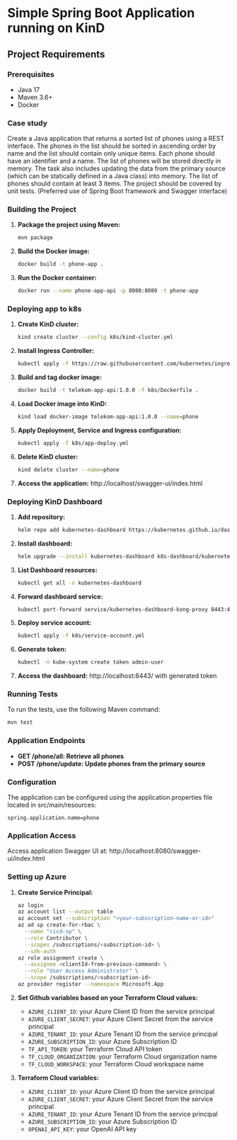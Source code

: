# Simple Spring Boot Application running on KinD

## Project Requirements

### Prerequisites
- Java 17
- Maven 3.6+
- Docker

### Case study
Create a Java application that returns a sorted list of phones using a REST interface. The phones in the list should be sorted in ascending order by name and the list should contain only unique items. Each phone should have an identifier and a name. The list of phones will be stored directly in memory. The task also includes updating the data from the primary source (which can be statically defined in a Java class) into memory. The list of phones should contain at least 3 items. The project should be covered by unit tests. (Preferred use of Spring Boot framework and Swagger interface)

### Building the Project
1. **Package the project using Maven:**
   ```bash
   mvn package
   ```
2. **Build the Docker image:**
   ```bash
   docker build -t phone-app .
   ```
3. **Run the Docker container:**
   ```bash
   docker run --name phone-app-api -p 8080:8080 -t phone-app
   ```

### Deploying app to k8s
1. **Create KinD cluster:**
   ```bash
   kind create cluster --config k8s/kind-cluster.yml
   ```
2. **Install Ingress Controller:**
   ```bash
   kubectl apply -f https://raw.githubusercontent.com/kubernetes/ingress-nginx/main/deploy/static/provider/kind/deploy.yaml
   ```
3. **Build and tag docker image:**
   ```bash
   docker build -t telekom-app-api:1.0.0 -f k8s/Dockerfile .
   ```
4. **Load Docker image into KinD:**
   ```bash
   kind load docker-image telekom-app-api:1.0.0 --name=phone
   ```
5. **Apply Deployment, Service and Ingress configuration:**
   ```bash
   kubectl apply -f k8s/app-deploy.yml
   ```
6. **Delete KinD cluster:**
   ```bash
   kind delete cluster --name=phone 
   ```
7. **Access the application:**
   http://localhost/swagger-ui/index.html

### Deploying KinD Dashboard 
1. **Add repository:**
   ```bash
   helm repo add kubernetes-dashboard https://kubernetes.github.io/dashboard/
   ```
2. **Install dashboard:**
   ```bash
   helm upgrade --install kubernetes-dashboard k8s-dashboard/kubernetes-dashboard --create-namespace -n kubernetes-dashboard
   ```
3. **List Dashboard resources:**
   ```bash
   kubectl get all -n kubernetes-dashboard
   ```
4. **Forward dashboard service:**
   ```bash
   kubectl port-forward service/kubernetes-dashboard-kong-proxy 8443:443 -n kubernetes-dashboard
   ```
5. **Deploy service account:**
   ```bash
   kubectl apply -f k8s/service-account.yml
   ```
6. **Generate token:**
   ```bash
   kubectl -n kube-system create token admin-user
   ```
7. **Access the dashboard:**
   http://localhost:8443/ with generated token

### Running Tests
To run the tests, use the following Maven command:
```bash
mvn test
```

### Application Endpoints
- **GET /phone/all: Retrieve all phones**
- **POST /phone/update: Update phones from the primary source**

### Configuration
The application can be configured using the application.properties file located in src/main/resources:
```properties
spring.application.name=phone
```

### Application Access
Access application Swagger UI at: http://localhost:8080/swagger-ui/index.html

### Setting up Azure
1. **Create Service Principal:**
   ```bash
   az login
   az account list --output table
   az account set --subscription "<your-subscription-name-or-id>"
   az ad sp create-for-rbac \
     --name "cicd-sp" \
     --role Contributor \
     --scopes /subscriptions/<subscription-id> \
     --sdk-auth
   az role assignment create \
     --assignee <clientId-from-previous-command> \
     --role "User Access Administrator" \
     --scope /subscriptions/<subscription-id>
   az provider register --namespace Microsoft.App
   ```
   
2. **Set Github variables based on your Terraform Cloud values:**
   - `AZURE_CLIENT_ID`: your Azure Client ID from the service principal
   - `AZURE_CLIENT_SECRET`: your Azure Client Secret from the service principal
   - `AZURE_TENANT_ID`: your Azure Tenant ID from the service principal
   - `AZURE_SUBSCRIPTION_ID`: your Azure Subscription ID
   - `TF_API_TOKEN`: your Terraform Cloud API token
   - `TF_CLOUD_ORGANIZATION`: your Terraform Cloud organization name
   - `TF_CLOUD_WORKSPACE`: your Terraform Cloud workspace name

3. **Terraform Cloud variables:**
   - `AZURE_CLIENT_ID`: your Azure Client ID from the service principal
   - `AZURE_CLIENT_SECRET`: your Azure Client Secret from the service principal
   - `AZURE_TENANT_ID`: your Azure Tenant ID from the service principal
   - `AZURE_SUBSCRIPTION_ID`: your Azure Subscription ID
   - `OPENAI_API_KEY`: your OpenAI API key